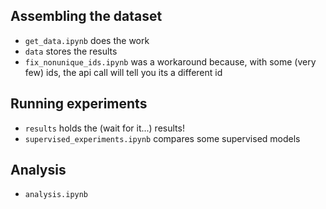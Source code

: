 
## Assembling the dataset

- `get_data.ipynb` does the work
- `data` stores the results
- `fix_nonunique_ids.ipynb` was a workaround because, with some (very few) ids, the api call will tell you its a different id

## Running experiments

- `results` holds the (wait for it...) results!
- `supervised_experiments.ipynb` compares some supervised models

## Analysis

- `analysis.ipynb`
